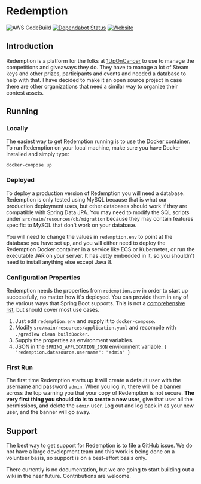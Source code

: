 # Redemption
![AWS CodeBuild](https://codebuild.us-west-2.amazonaws.com/badges?uuid=eyJlbmNyeXB0ZWREYXRhIjoibTY4T2JxQ2IvQ0YybURlS0VDNXZ5YXFyU2ozZVhhMldJZ0FEd1V5dzhXalUrdVhhK2h3eHh5UW1SeXo0MG9OVy9HQmpNYnlUY09CSStOSHQyYTlzc0lBPSIsIml2UGFyYW1ldGVyU3BlYyI6IlU3WG5BMTdEQi95cVlvcjciLCJtYXRlcmlhbFNldFNlcmlhbCI6MX0%3D&branch=master)
[![Dependabot Status](https://api.dependabot.com/badges/status?host=github&repo=scionaltera/redemption)](https://dependabot.com)
[![Website](https://img.shields.io/website/https/redemption.bonevm.com.svg?label=website "Website")](https://redemption.bonevm.com)  
## Introduction
Redemption is a platform for the folks at [1UpOnCancer](http://www.1uponcancer.org/) to use to manage the competitions and giveaways they do. They have to manage a lot of Steam keys and other prizes, participants and events and needed a database to help with that. I have decided to make it an open source project in case there are other organizations that need a similar way to organize their contest assets.

## Running
### Locally
The easiest way to get Redemption running is to use the [Docker container](https://hub.docker.com/r/scionaltera/redemption/). To run Redemption on your local machine, make sure you have Docker installed and simply type:
```
docker-compose up
```

### Deployed
To deploy a production version of Redemption you will need a database. Redemption is only tested using MySQL because that is what our production deployment uses, but other databases should work if they are compatible with Spring Data JPA. You may need to modify the SQL scripts under `src/main/resources/db/migration` because they may contain features specific to MySQL that don't work on your database.

You will need to change the values in `redemption.env` to point at the database you have set up, and you will either need to deploy the Redemption Docker container in a service like ECS or Kubernetes, or run the executable JAR on your server. It has Jetty embedded in it, so you shouldn't need to install anything else except Java 8.

### Configuration Properties
Redemption needs the properties from `redemption.env` in order to start up successfully, no matter how it's deployed. You can provide them in any of the various ways that Spring Boot supports. This is not a [comprehensive list](https://docs.spring.io/spring-boot/docs/current/reference/html/boot-features-external-config.html), but should cover most use cases.

1. Just edit `redemption.env` and supply it to `docker-compose`.
1. Modify `src/main/resources/application.yaml` and recompile with `./gradlew clean buildDocker`.
1. Supply the properties as environment variables.
1. JSON in the `SPRING_APPLICATION_JSON` environment variable: `{ "redemption.datasource.username": "admin" }`

### First Run
The first time Redemption starts up it will create a default user with the username and password `admin`. When you log in, there will be a banner across the top warning you that your copy of Redemption is not secure. **The very first thing you should do is to create a new user**, give that user all the permissions, and delete the `admin` user. Log out and log back in as your new user, and the banner will go away.

## Support
The best way to get support for Redemption is to file a GitHub issue. We do not have a large development team and this work is being done on a volunteer basis, so support is on a best-effort basis only.

There currently is no documentation, but we are going to start building out a wiki in the near future. Contributions are welcome.
